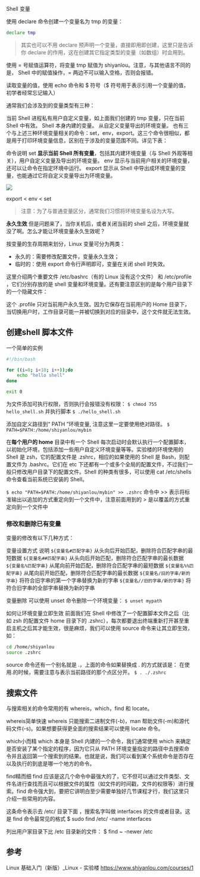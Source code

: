 Shell 变量

使用 declare 命令创建一个变量名为 tmp 的变量：

```sh
declare tmp
```

> 其实也可以不用 declare 预声明一个变量，直接即用即创建，这里只是告诉你 declare 的作用，这在创建其它指定类型的变量（如数组）时会用到。

使用 = 号赋值运算符，将变量 tmp 赋值为 shiyanlou。注意，与其他语言不同的是， Shell 中的赋值操作，= 两边不可以输入空格，否则会报错。

读取变量的值，使用 echo 命令和 $ 符号（$ 符号用于表示引用一个变量的值，初学者经常忘记输入）

通常我们会涉及到的变量类型有三种：

当前 Shell 进程私有用户自定义变量，如上面我们创建的 tmp 变量，只在当前 Shell 中有效。
Shell 本身内建的变量。
从自定义变量导出的环境变量。
也有三个与上述三种环境变量相关的命令：set，env，export。这三个命令很相似，都是用于打印环境变量信息，区别在于涉及的变量范围不同。详见下表：

命令说明
set **显示当前 Shell 所有变量**，包括其内建环境变量（与 Shell 外观等相关），用户自定义变量及导出的环境变量。
env 显示与当前用户相关的环境变量，还可以让命令在指定环境中运行。
export 显示从 Shell 中导出成环境变量的变量，也能通过它将自定义变量导出为环境变量。

![](https://upload-images.jianshu.io/upload_images/1662509-375c259943e7a395.png?imageMogr2/auto-orient/strip%7CimageView2/2/w/1240)

export < env < set

> 注意：为了与普通变量区分，通常我们习惯将环境变量名设为大写。

**永久生效**
但是问题来了，当你关机后，或者关闭当前的 shell 之后，环境变量就没了啊。怎么才能让环境变量永久生效呢？

按变量的生存周期来划分，Linux 变量可分为两类：

* 永久的：需要修改配置文件，变量永久生效；
* 临时的：使用 export 命令行声明即可，变量在关闭 shell 时失效。

这里介绍两个重要文件 /etc/bashrc（有的 Linux 没有这个文件） 和 /etc/profile ，它们分别存放的是 shell 变量和环境变量。还有要注意区别的是每个用户目录下的一个隐藏文件：

这个 .profile 只对当前用户永久生效。因为它保存在当前用户的 Home 目录下，当切换用户时，工作目录可能一并被切换到对应的目录中，这个文件就无法生效。

## 创建shell 脚本文件

一个简单的实例

```bash
#!/bin/bash

for ((i=0; i<10; i++));do
    echo "hello shell"
done

exit 0
```

为文件添加可执行权限，否则执行会报错没有权限：
`$ chmod 755 hello_shell.sh`
并执行脚本
`$ ./hello_shell.sh`

添加自定义路径到“ PATH ”环境变量, 注意这里一定要使用绝对路径。
`$ PATH=$PATH:/home/shiyanlou/mybin`

在**每个用户的 home** 目录中有一个 Shell 每次启动时会默认执行一个配置脚本，以初始化环境，包括添加一些用户自定义环境变量等等。实验楼的环境使用的 Shell 是 zsh，它的配置文件是 .zshrc，相应的如果使用的 Shell 是 Bash，则配置文件为 .bashrc。它们在 etc 下还都有一个或多个全局的配置文件，不过我们一般只修改用户目录下的配置文件。Shell 的种类有很多，可以使用 cat /etc/shells 命令查看当前系统已安装的 Shell。

`$ echo "PATH=$PATH:/home/shiyanlou/mybin" >> .zshrc`
命令中 >> 表示将标准输出以追加的方式重定向到一个文件中，注意前面用到的 > 是以覆盖的方式重定向到一个文件中

### 修改和删除已有变量

变量的修改有以下几种方式：

变量设置方式 说明
`${变量名#匹配字串}` 从头向后开始匹配，删除符合匹配字串的最短数据
`${变量名##匹配字串}` 从头向后开始匹配，删除符合匹配字串的最长数据
`${变量名%匹配字串}` 从尾向前开始匹配，删除符合匹配字串的最短数据
`${变量名%%匹配字串}` 从尾向前开始匹配，删除符合匹配字串的最长数据
`${变量名/旧的字串/新的字串}` 将符合旧字串的第一个字串替换为新的字串
`${变量名//旧的字串/新的字串}` 将符合旧字串的全部字串替换为新的字串

变量删除
可以使用 unset 命令删除一个环境变量：
`$ unset mypath`

如何让环境变量立即生效
前面我们在 Shell 中修改了一个配置脚本文件之后（比如 zsh 的配置文件 home 目录下的 .zshrc），每次都要退出终端重新打开甚至重启主机之后其才能生效，很是麻烦，我们可以使用 source 命令来让其立即生效，如：

```sh
cd /home/shiyanlou
source .zshrc
```

source 命令还有一个别名就是 .，上面的命令如果替换成 . 的方式就该是：
在使用.的时候，需要注意与表示当前路径的那个点区分开。
`$ . ./.zshrc`

## 搜索文件

与搜索相关的命令常用的有 whereis，which，find 和 locate。

whereis简单快速
whereis 只能搜索二进制文件(-b)，man 帮助文件(-m)和源代码文件(-s)。如果想要获得更全面的搜索结果可以使用 locate 命令。

which小而精
which 本身是 Shell 内建的一个命令，我们通常使用 which 来确定是否安装了某个指定的程序，因为它只从 PATH 环境变量指定的路径中去搜索命令并且返回第一个搜索到的结果。也就是说，我们可以看到某个系统命令是否存在以及执行的到底是哪一个地方的命令。

find精而细
find 应该是这几个命令中最强大的了，它不但可以通过文件类型、文件名进行查找而且可以根据文件的属性（如文件的时间戳，文件的权限等）进行搜索。find 命令强大到，要把它讲明白至少需要单独好几节课程才行，我们这里只介绍一些常用的内容。

这条命令表示去 /etc/ 目录下面 ，搜索名字叫做 interfaces 的文件或者目录。这是 find 命令最常见的格式
$ sudo find /etc/ -name interfaces

列出用户家目录下比 /etc 目录新的文件：
$ find ~ -newer /etc

## 参考

Linux 基础入门（新版）_Linux - 实验楼
<https://www.shiyanlou.com/courses/1>
